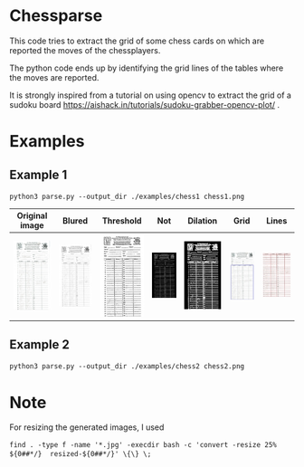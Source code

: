 # Chessparse

This code tries to extract the grid of some chess cards on which are reported the moves of the chessplayers.

The python code ends up by identifying the grid lines of the tables where the moves are reported.

It is strongly inspired from a tutorial on using opencv to extract the grid of a sudoku board https://aishack.in/tutorials/sudoku-grabber-opencv-plot/ .

# Examples

## Example 1

    python3 parse.py --output_dir ./examples/chess1 chess1.png

| Original image | Blured | Threshold | Not | Dilation | Grid | Lines | 
| :---: | :---: | :---: | :---: | :---: | :---: | :---: |
| [![](resized-chess1.png)](./chess1.png) | [![](examples/chess1/resized-0-blur.jpg)](./examples/chess1/0-blur.jpg) | [![](examples/chess1/resized-1-threshold.jpg)](./examples/chess1/1-threshold.jpg) | [![](examples/chess1/resized-2-not.jpg)](./examples/chess1/2-not.jpg) | [![](examples/chess1/resized-3-dilation.jpg)](./examples/chess1/3-dilation.jpg) | [![](examples/chess1/resized-4-grid.jpg)](./examples/chess1/4-grid.jpg) | [![](examples/chess1/resized-6-lines.jpg)](./examples/chess1/6-lines.jpg) |




## Example 2

    python3 parse.py --output_dir ./examples/chess2 chess2.png


# Note

For resizing the generated images, I used

    find . -type f -name '*.jpg' -execdir bash -c 'convert -resize 25% ${0##*/}  resized-${0##*/}' \{\} \;
